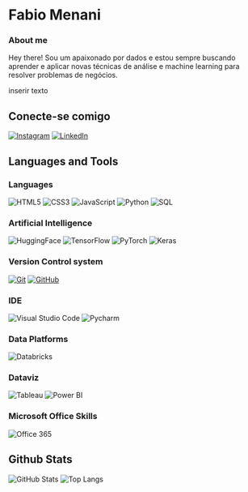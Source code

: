 # Fabio Menani
### About me
Hey there! Sou um apaixonado por dados e estou sempre buscando aprender e aplicar novas técnicas de análise e machine learning para resolver problemas de negócios.

inserir texto

## Conecte-se comigo
[![Instagram](https://img.shields.io/badge/Instagram-E4405F?style=for-the-badge&logo=instagram&logoColor=white)](https://www.instagram.com/fabio_oshiro/)
[![LinkedIn](https://img.shields.io/badge/LinkedIn-0077B5?style=for-the-badge&logo=linkedin&logoColor=white)](https://www.linkedin.com/in/fabio-oshiro-menani-59697435/)

## Languages and Tools
### Languages
![HTML5](https://img.shields.io/badge/HTML-000?style=for-the-badge&logo=html5&logoColor=30A3DC)
![CSS3](https://img.shields.io/badge/CSS3-000?style=for-the-badge&logo=css3&logoColor=E94D5F)
![JavaScript](https://img.shields.io/badge/JavaScript-000?style=for-the-badge&logo=javascript&logoColor=30A3DC)
![Python](https://img.shields.io/badge/Python-3776AB?logo=python&logoColor=white&style=for-the-badge)
![SQL](https://img.shields.io/badge/-SQL-000?style=for-the-badge&logo=MySQL&logoColor=4479A1)

### Artificial Intelligence
![HuggingFace](https://img.shields.io/badge/-HuggingFace-FDEE21?style=for-the-badge&logo=HuggingFace&logoColor=black)
![TensorFlow](https://img.shields.io/badge/TensorFlow-FF6F00?style=for-the-badge&logo=tensorflow&logoColor=white)
![PyTorch](https://img.shields.io/badge/PyTorch-EE4C2C?style=for-the-badge&logo=pytorch&logoColor=white)
![Keras](https://img.shields.io/badge/Keras-FF0000?style=for-the-badge&logo=keras&logoColor=white)
### Version Control system
[![Git](https://img.shields.io/badge/Git-000?style=for-the-badge&logo=git&logoColor=E94D5F)](https://git-scm.com/doc)
[![GitHub](https://img.shields.io/badge/GitHub-000?style=for-the-badge&logo=github&logoColor=30A3DC)](https://docs.github.com/)

### IDE
![Visual Studio Code](https://img.shields.io/badge/VS_Code-007ACC?logo=visual-studio-code&logoColor=white&style=for-the-badge)
![Pycharm](https://img.shields.io/badge/PyCharm-000000?style=for-the-badge&logo=pycharm&logoColor=white)
### Data Platforms
![Databricks](https://img.shields.io/badge/Databricks-FF3621?style=for-the-badge&logo=Databricks&logoColor=white)

### Dataviz
![Tableau](https://img.shields.io/badge/Tableau-E97627?style=for-the-badge&logo=Tableau&logoColor=white)
![Power BI](https://img.shields.io/badge/PowerBI-F2C811?style=for-the-badge&logo=Power%20BI&logoColor=white)
### Microsoft Office Skills
![Office 365](https://img.shields.io/badge/Office_365-D83B01?logo=microsoft-office&logoColor=white&style=for-the-badge)


## Github Stats
![GitHub Stats](https://github-readme-stats.vercel.app/api?username=fabio-menani&theme=transparent&bg_color=000&border_color=30A3DC&show_icons=true&icon_color=30A3DC&title_color=E94D5F&text_color=FFF)
![Top Langs](https://github-readme-stats-git-masterrstaa-rickstaa.vercel.app/api/top-langs/?username=fabio-menani&layout=compact&bg_color=000&border_color=30A3DC&title_color=E94D5F&text_color=FFF)

